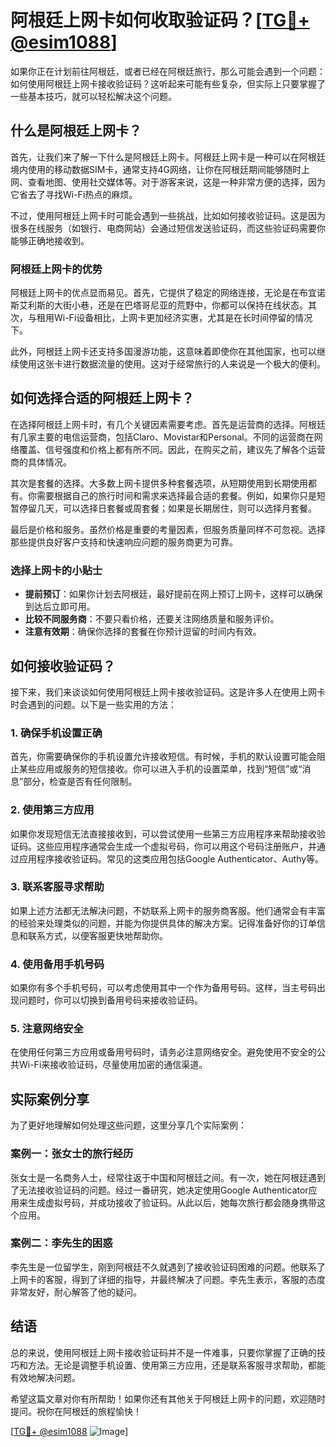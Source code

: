 # 阿根廷上网卡如何收取验证码？[[TG💪+ @esim1088](https://t.me/s/esim1088)]

如果你正在计划前往阿根廷，或者已经在阿根廷旅行，那么可能会遇到一个问题：如何使用阿根廷上网卡接收验证码？这听起来可能有些复杂，但实际上只要掌握了一些基本技巧，就可以轻松解决这个问题。

## 什么是阿根廷上网卡？

首先，让我们来了解一下什么是阿根廷上网卡。阿根廷上网卡是一种可以在阿根廷境内使用的移动数据SIM卡，通常支持4G网络，让你在阿根廷期间能够随时上网、查看地图、使用社交媒体等。对于游客来说，这是一种非常方便的选择，因为它省去了寻找Wi-Fi热点的麻烦。

不过，使用阿根廷上网卡时可能会遇到一些挑战，比如如何接收验证码。这是因为很多在线服务（如银行、电商网站）会通过短信发送验证码，而这些验证码需要你能够正确地接收到。

### 阿根廷上网卡的优势

阿根廷上网卡的优点显而易见。首先，它提供了稳定的网络连接，无论是在布宜诺斯艾利斯的大街小巷，还是在巴塔哥尼亚的荒野中，你都可以保持在线状态。其次，与租用Wi-Fi设备相比，上网卡更加经济实惠，尤其是在长时间停留的情况下。

此外，阿根廷上网卡还支持多国漫游功能，这意味着即使你在其他国家，也可以继续使用这张卡进行数据流量的使用。这对于经常旅行的人来说是一个极大的便利。

## 如何选择合适的阿根廷上网卡？

在选择阿根廷上网卡时，有几个关键因素需要考虑。首先是运营商的选择。阿根廷有几家主要的电信运营商，包括Claro、Movistar和Personal。不同的运营商在网络覆盖、信号强度和价格上都有所不同。因此，在购买之前，建议先了解各个运营商的具体情况。

其次是套餐的选择。大多数上网卡提供多种套餐选项，从短期使用到长期使用都有。你需要根据自己的旅行时间和需求来选择最合适的套餐。例如，如果你只是短暂停留几天，可以选择日套餐或周套餐；如果是长期居住，则可以选择月套餐。

最后是价格和服务。虽然价格是重要的考量因素，但服务质量同样不可忽视。选择那些提供良好客户支持和快速响应问题的服务商更为可靠。

### 选择上网卡的小贴士

- **提前预订**：如果你计划去阿根廷，最好提前在网上预订上网卡，这样可以确保到达后立即可用。
- **比较不同服务商**：不要只看价格，还要关注网络质量和服务评价。
- **注意有效期**：确保你选择的套餐在你预计逗留的时间内有效。

## 如何接收验证码？

接下来，我们来谈谈如何使用阿根廷上网卡接收验证码。这是许多人在使用上网卡时会遇到的问题。以下是一些实用的方法：

### 1. 确保手机设置正确

首先，你需要确保你的手机设置允许接收短信。有时候，手机的默认设置可能会阻止某些应用或服务的短信接收。你可以进入手机的设置菜单，找到“短信”或“消息”部分，检查是否有任何限制。

### 2. 使用第三方应用

如果你发现短信无法直接接收到，可以尝试使用一些第三方应用程序来帮助接收验证码。这些应用程序通常会生成一个虚拟号码，你可以用这个号码注册账户，并通过应用程序接收验证码。常见的这类应用包括Google Authenticator、Authy等。

### 3. 联系客服寻求帮助

如果上述方法都无法解决问题，不妨联系上网卡的服务商客服。他们通常会有丰富的经验来处理类似的问题，并能为你提供具体的解决方案。记得准备好你的订单信息和联系方式，以便客服更快地帮助你。

### 4. 使用备用手机号码

如果你有多个手机号码，可以考虑使用其中一个作为备用号码。这样，当主号码出现问题时，你可以切换到备用号码来接收验证码。

### 5. 注意网络安全

在使用任何第三方应用或备用号码时，请务必注意网络安全。避免使用不安全的公共Wi-Fi来接收验证码，尽量使用加密的通信渠道。

## 实际案例分享

为了更好地理解如何处理这些问题，这里分享几个实际案例：

### 案例一：张女士的旅行经历

张女士是一名商务人士，经常往返于中国和阿根廷之间。有一次，她在阿根廷遇到了无法接收验证码的问题。经过一番研究，她决定使用Google Authenticator应用来生成虚拟号码，并成功接收了验证码。从此以后，她每次旅行都会随身携带这个应用。

### 案例二：李先生的困惑

李先生是一位留学生，刚到阿根廷不久就遇到了接收验证码困难的问题。他联系了上网卡的客服，得到了详细的指导，并最终解决了问题。李先生表示，客服的态度非常友好，耐心解答了他的疑问。

## 结语

总的来说，使用阿根廷上网卡接收验证码并不是一件难事，只要你掌握了正确的技巧和方法。无论是调整手机设置、使用第三方应用，还是联系客服寻求帮助，都能有效地解决问题。

希望这篇文章对你有所帮助！如果你还有其他关于阿根廷上网卡的问题，欢迎随时提问。祝你在阿根廷的旅程愉快！

[[TG💪+ @esim1088](https://t.me/s/esim1088) ![Image](https://i.postimg.cc/4NQfJmqS/Snipaste-2025-05-13-00-14-12.png)]